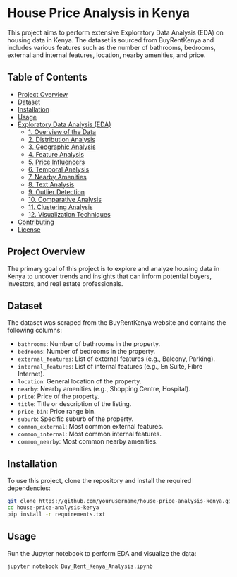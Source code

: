 # House Price Analysis in Kenya

This project aims to perform extensive Exploratory Data Analysis (EDA) on housing data in Kenya. The dataset is sourced from BuyRentKenya and includes various features such as the number of bathrooms, bedrooms, external and internal features, location, nearby amenities, and price.

## Table of Contents

- [Project Overview](#project-overview)
- [Dataset](#dataset)
- [Installation](#installation)
- [Usage](#usage)
- [Exploratory Data Analysis (EDA)](#exploratory-data-analysis-eda)
  - [1. Overview of the Data](#1-overview-of-the-data)
  - [2. Distribution Analysis](#2-distribution-analysis)
  - [3. Geographic Analysis](#3-geographic-analysis)
  - [4. Feature Analysis](#4-feature-analysis)
  - [5. Price Influencers](#5-price-influencers)
  - [6. Temporal Analysis](#6-temporal-analysis)
  - [7. Nearby Amenities](#7-nearby-amenities)
  - [8. Text Analysis](#8-text-analysis)
  - [9. Outlier Detection](#9-outlier-detection)
  - [10. Comparative Analysis](#10-comparative-analysis)
  - [11. Clustering Analysis](#11-clustering-analysis)
  - [12. Visualization Techniques](#12-visualization-techniques)
- [Contributing](#contributing)
- [License](#license)

## Project Overview

The primary goal of this project is to explore and analyze housing data in Kenya to uncover trends and insights that can inform potential buyers, investors, and real estate professionals.

## Dataset

The dataset was scraped from the BuyRentKenya website and contains the following columns:
- `bathrooms`: Number of bathrooms in the property.
- `bedrooms`: Number of bedrooms in the property.
- `external_features`: List of external features (e.g., Balcony, Parking).
- `internal_features`: List of internal features (e.g., En Suite, Fibre Internet).
- `location`: General location of the property.
- `nearby`: Nearby amenities (e.g., Shopping Centre, Hospital).
- `price`: Price of the property.
- `title`: Title or description of the listing.
- `price_bin`: Price range bin.
- `suburb`: Specific suburb of the property.
- `common_external`: Most common external features.
- `common_internal`: Most common internal features.
- `common_nearby`: Most common nearby amenities.

## Installation

To use this project, clone the repository and install the required dependencies:

```bash
git clone https://github.com/yourusername/house-price-analysis-kenya.git
cd house-price-analysis-kenya
pip install -r requirements.txt
```
## Usage
Run the Jupyter notebook to perform EDA and visualize the data:

```bash
jupyter notebook Buy_Rent_Kenya_Analysis.ipynb
```

